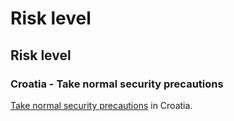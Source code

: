 # Risk level

## Risk level

### Croatia - Take normal security precautions

[Take normal security precautions](#levels "Risk Levels") in Croatia.